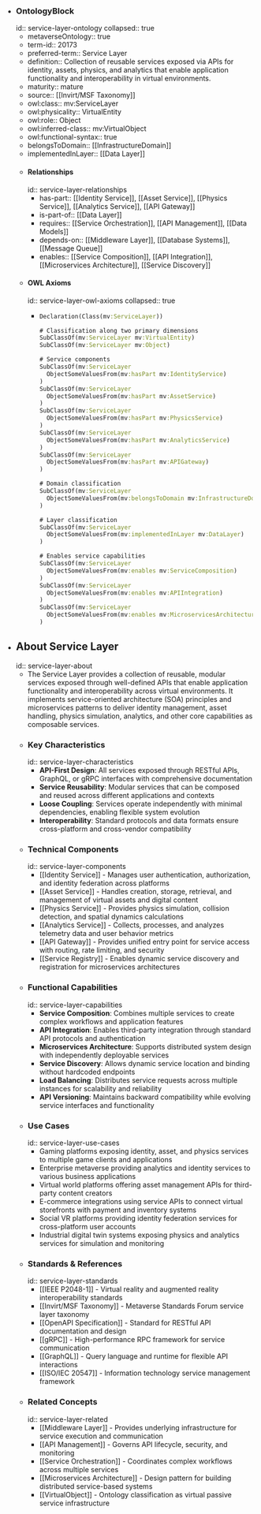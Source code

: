 - ### OntologyBlock
  id:: service-layer-ontology
  collapsed:: true
	- metaverseOntology:: true
	- term-id:: 20173
	- preferred-term:: Service Layer
	- definition:: Collection of reusable services exposed via APIs for identity, assets, physics, and analytics that enable application functionality and interoperability in virtual environments.
	- maturity:: mature
	- source:: [[Invirt/MSF Taxonomy]]
	- owl:class:: mv:ServiceLayer
	- owl:physicality:: VirtualEntity
	- owl:role:: Object
	- owl:inferred-class:: mv:VirtualObject
	- owl:functional-syntax:: true
	- belongsToDomain:: [[InfrastructureDomain]]
	- implementedInLayer:: [[Data Layer]]
	- #### Relationships
	  id:: service-layer-relationships
		- has-part:: [[Identity Service]], [[Asset Service]], [[Physics Service]], [[Analytics Service]], [[API Gateway]]
		- is-part-of:: [[Data Layer]]
		- requires:: [[Service Orchestration]], [[API Management]], [[Data Models]]
		- depends-on:: [[Middleware Layer]], [[Database Systems]], [[Message Queue]]
		- enables:: [[Service Composition]], [[API Integration]], [[Microservices Architecture]], [[Service Discovery]]
	- #### OWL Axioms
	  id:: service-layer-owl-axioms
	  collapsed:: true
		- ```clojure
		  Declaration(Class(mv:ServiceLayer))

		  # Classification along two primary dimensions
		  SubClassOf(mv:ServiceLayer mv:VirtualEntity)
		  SubClassOf(mv:ServiceLayer mv:Object)

		  # Service components
		  SubClassOf(mv:ServiceLayer
		    ObjectSomeValuesFrom(mv:hasPart mv:IdentityService)
		  )
		  SubClassOf(mv:ServiceLayer
		    ObjectSomeValuesFrom(mv:hasPart mv:AssetService)
		  )
		  SubClassOf(mv:ServiceLayer
		    ObjectSomeValuesFrom(mv:hasPart mv:PhysicsService)
		  )
		  SubClassOf(mv:ServiceLayer
		    ObjectSomeValuesFrom(mv:hasPart mv:AnalyticsService)
		  )
		  SubClassOf(mv:ServiceLayer
		    ObjectSomeValuesFrom(mv:hasPart mv:APIGateway)
		  )

		  # Domain classification
		  SubClassOf(mv:ServiceLayer
		    ObjectSomeValuesFrom(mv:belongsToDomain mv:InfrastructureDomain)
		  )

		  # Layer classification
		  SubClassOf(mv:ServiceLayer
		    ObjectSomeValuesFrom(mv:implementedInLayer mv:DataLayer)
		  )

		  # Enables service capabilities
		  SubClassOf(mv:ServiceLayer
		    ObjectSomeValuesFrom(mv:enables mv:ServiceComposition)
		  )
		  SubClassOf(mv:ServiceLayer
		    ObjectSomeValuesFrom(mv:enables mv:APIIntegration)
		  )
		  SubClassOf(mv:ServiceLayer
		    ObjectSomeValuesFrom(mv:enables mv:MicroservicesArchitecture)
		  )
		  ```
- ## About Service Layer
  id:: service-layer-about
	- The Service Layer provides a collection of reusable, modular services exposed through well-defined APIs that enable application functionality and interoperability across virtual environments. It implements service-oriented architecture (SOA) principles and microservices patterns to deliver identity management, asset handling, physics simulation, analytics, and other core capabilities as composable services.
	- ### Key Characteristics
	  id:: service-layer-characteristics
		- **API-First Design**: All services exposed through RESTful APIs, GraphQL, or gRPC interfaces with comprehensive documentation
		- **Service Reusability**: Modular services that can be composed and reused across different applications and contexts
		- **Loose Coupling**: Services operate independently with minimal dependencies, enabling flexible system evolution
		- **Interoperability**: Standard protocols and data formats ensure cross-platform and cross-vendor compatibility
	- ### Technical Components
	  id:: service-layer-components
		- [[Identity Service]] - Manages user authentication, authorization, and identity federation across platforms
		- [[Asset Service]] - Handles creation, storage, retrieval, and management of virtual assets and digital content
		- [[Physics Service]] - Provides physics simulation, collision detection, and spatial dynamics calculations
		- [[Analytics Service]] - Collects, processes, and analyzes telemetry data and user behavior metrics
		- [[API Gateway]] - Provides unified entry point for service access with routing, rate limiting, and security
		- [[Service Registry]] - Enables dynamic service discovery and registration for microservices architectures
	- ### Functional Capabilities
	  id:: service-layer-capabilities
		- **Service Composition**: Combines multiple services to create complex workflows and application features
		- **API Integration**: Enables third-party integration through standard API protocols and authentication
		- **Microservices Architecture**: Supports distributed system design with independently deployable services
		- **Service Discovery**: Allows dynamic service location and binding without hardcoded endpoints
		- **Load Balancing**: Distributes service requests across multiple instances for scalability and reliability
		- **API Versioning**: Maintains backward compatibility while evolving service interfaces and functionality
	- ### Use Cases
	  id:: service-layer-use-cases
		- Gaming platforms exposing identity, asset, and physics services to multiple game clients and applications
		- Enterprise metaverse providing analytics and identity services to various business applications
		- Virtual world platforms offering asset management APIs for third-party content creators
		- E-commerce integrations using service APIs to connect virtual storefronts with payment and inventory systems
		- Social VR platforms providing identity federation services for cross-platform user accounts
		- Industrial digital twin systems exposing physics and analytics services for simulation and monitoring
	- ### Standards & References
	  id:: service-layer-standards
		- [[IEEE P2048-1]] - Virtual reality and augmented reality interoperability standards
		- [[Invirt/MSF Taxonomy]] - Metaverse Standards Forum service layer taxonomy
		- [[OpenAPI Specification]] - Standard for RESTful API documentation and design
		- [[gRPC]] - High-performance RPC framework for service communication
		- [[GraphQL]] - Query language and runtime for flexible API interactions
		- [[ISO/IEC 20547]] - Information technology service management framework
	- ### Related Concepts
	  id:: service-layer-related
		- [[Middleware Layer]] - Provides underlying infrastructure for service execution and communication
		- [[API Management]] - Governs API lifecycle, security, and monitoring
		- [[Service Orchestration]] - Coordinates complex workflows across multiple services
		- [[Microservices Architecture]] - Design pattern for building distributed service-based systems
		- [[VirtualObject]] - Ontology classification as virtual passive service infrastructure
